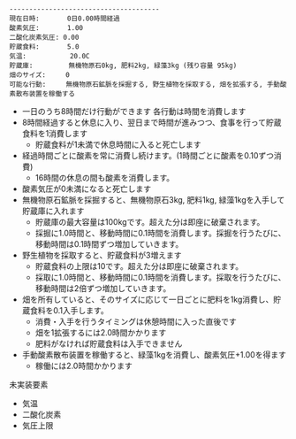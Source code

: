 ```
--------------------------------------
現在日時:       0日0.00時間経過
酸素気圧:       1.00
二酸化炭素気圧: 0.00
貯蔵食料:       5.0
気温:           20.0C
貯蔵庫:         無機物原石0kg, 肥料2kg, 緑藻3kg (残り容量 95kg)
畑のサイズ:     0
可能な行動:     無機物原石鉱脈を採掘する, 野生植物を採取する, 畑を拡張する, 手動酸素散布装置を稼働する
```

* 一日のうち8時間だけ行動ができます 各行動は時間を消費します
* 8時間経過すると休息に入り、翌日まで時間が進みつつ、食事を行って貯蔵食料を1消費します
    * 貯蔵食料が1未満で休息時間に入ると死亡します
* 経過時間ごとに酸素を常に消費し続けます。(1時間ごとに酸素を0.10ずつ消費)
    * 16時間の休息の間も酸素を消費します。
* 酸素気圧が0未満になると死亡します
* 無機物原石鉱脈を採掘すると、無機物原石3kg, 肥料1kg, 緑藻1kgを入手して貯蔵庫に入れます
    * 貯蔵庫の最大容量は100kgです。超えた分は即座に破棄されます。
    * 採掘に1.0時間と、移動時間に0.1時間を消費します。採掘を行うたびに、移動時間は0.1時間ずつ増加していきます。
* 野生植物を採取すると、貯蔵食料が3増えます
    * 貯蔵食料の上限は10です。超えた分は即座に破棄されます。
    * 採取に1.0時間と、移動時間に0.1時間を消費します。採取を行うたびに、移動時間は2倍ずつ増加していきます。
* 畑を所有していると、そのサイズに応じて一日ごとに肥料を1kg消費し、貯蔵食料を0.1入手します。
    * 消費・入手を行うタイミングは休憩時間に入った直後です
    * 畑を1拡張するには2.0時間かかります
    * 肥料がなければ貯蔵食料は入手できません
* 手動酸素散布装置を稼働すると、緑藻1kgを消費し、酸素気圧+1.00を得ます
    * 稼働には2.0時間かかります

未実装要素
* 気温
* 二酸化炭素
* 気圧上限

